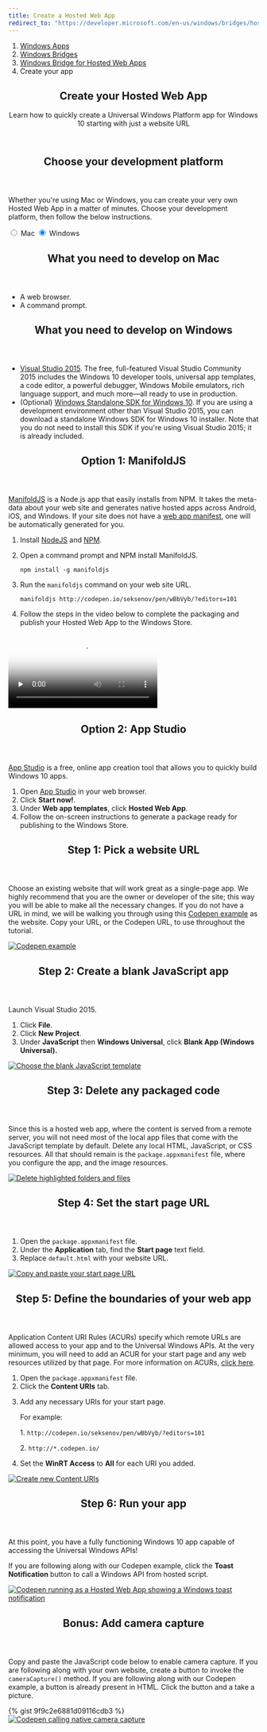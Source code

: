 ```yaml
---
title: Create a Hosted Web App
redirect_to: "https://developer.microsoft.com/en-us/windows/bridges/hosted-web-apps"
---
```


<div class="container">
	<div class="row">
        <div class="col-xs-24">
            <section class="section">
                <ol class="breadcrumb hidden-xs hidden-sm">
                    <li><a href="https://dev.windows.com/windows-apps">Windows Apps</a></li>
                    <li><a href="https://dev.windows.com/bridges">Windows Bridges</a></li>
                    <li><a href="{{site.baseurl}}/">Windows Bridge for Hosted Web Apps</a></li>
                    <li class="active">Create your app</li>
                </ol>
                <header class="page-title-header">
                    <h1 class="page-title">Create your Hosted Web App</h1>
                    <div class="row">
                        <div class="col-xs-24 col-lg-16">
                            <div class="page-subtitle">Learn how to quickly create a Universal Windows Platform app for Windows 10 starting with just a website URL</div>
                        </div>
                    </div>
                </header>
            </section>
        </div>
    </div>
</div>
<div class="jumbotron jumbotron-highlight-band">
    <div class="container">
        <div class="row">
            <div class="col-xs-24 col-md-12">
                <section class="section">
                    <header>
                        <h2 class="spacer-32-bottom">Choose your development platform</h2>
                    </header>
                    <div class="section-body">
                        <p>Whether you're using Mac or Windows, you can create your very own Hosted Web App in a matter of minutes. Choose your development platform, then follow the below instructions.</p>
                        <div class="switch">
                            <input type="radio" class="switch-input" name="platform" value="mac" id="platform-mac" />
                            <label for="platform-mac" class="switch-label switch-label-off">Mac</label>
                            <input type="radio" class="switch-input" name="platform" value="pc" id="platform-pc" checked="checked" />
                            <label for="platform-pc" class="switch-label switch-label-on">Windows</label>
                            <span class="switch-selection"></span>
                        </div>
                    </div>
                </section>
            </div>
            <div class="col-xs-24 col-md-12">
                <section id="reqs-mac" class="reqs section">
                    <header class="section-header">
                        <h2 class="section-title">What you need to develop on Mac</h2>
                    </header>
                    <div class="section-body">
                        <ul class="bulleted-list">
                            <li>A web browser.</li>
                            <li>A command prompt.</li>
                        </ul>
                    </div>
                </section>
                <section id="reqs-pc" class="reqs section">
                    <header class="section-header">
                        <h2 class="section-title">What you need to develop on Windows</h2>
                    </header>
                    <div class="section-body">
                        <ul class="bulleted-list">
                            <li><a href="https://www.visualstudio.com/">Visual Studio 2015</a>. The free, full-featured Visual Studio Community 2015 includes the Windows 10 developer tools, universal app templates, a code editor, a powerful debugger, Windows Mobile emulators, rich language support, and much more—all ready to use in production.</li>
                            <li>(Optional) <a href="https://dev.windows.com/en-us/downloads/windows-10-sdk">Windows Standalone SDK for Windows 10</a>. If you are using a development environment other than Visual Studio 2015, you can download a standalone Windows SDK for Windows 10 installer. Note that you do not need to install this SDK if you're using Visual Studio 2015; it is already included.</li>
                        </ul>
                    </div>
                </section>
            </div>
        </div>
    </div>
</div>
<div id="steps-mac" class="steps">
    <div class="container">
        <div class="row">
            <div class="col-md-24 col-lg-12">
                <section class="item-section">
                    <header class="section-header">
                        <h2 class="spacer-32-bottom">Option 1: ManifoldJS</h2>
                    </header>
                    <div class="section-body spacer-32-bottom">
                        <p><a href="http://manifoldjs.com/">ManifoldJS</a> is a Node.js app that easily installs from NPM. It takes the meta-data about your web site and generates native hosted apps across Android, iOS, and Windows. If your site does not have a <a href="https://www.w3.org/TR/appmanifest/">web app manifest</a>, one will be automatically generated for you.</p>
                        <ol class="spacer-16-top">
                            <li>Install <a href="https://nodejs.org/">NodeJS</a> and <a href="https://www.npmjs.com/">NPM</a>.</li>
                            <li>
                                <p>Open a command prompt and NPM install ManifoldJS.</p>
                                <p><code>npm install -g manifoldjs</code></p>
                            </li>
                            <li>
                                <p>Run the <code>manifoldjs</code> command on your web site URL.</p>
                                <p><code>manifoldjs http://codepen.io/seksenov/pen/wBbVyb/?editors=101</code></p>
                            </li>
                            <li>Follow the steps in the video below to complete the packaging and publish your Hosted Web App to the Windows Store.</li>
                        </ol>
                        <video class="doc-video spacer-16-top" preload="none" poster="https://sec.ch9.ms/ch9/0a67/9b06e5c7-d7aa-478d-b30d-f99e145a0a67/ManifoldJS_960.jpg" controls="">
                            <source src="https://sec.ch9.ms/ch9/0a67/9b06e5c7-d7aa-478d-b30d-f99e145a0a67/ManifoldJS_high.mp4" type="video/mp4">
                            Your browser does not support the video tag.
                        </video>
                    </div>
                </section>
            </div>
            <div class="col-md-24 col-lg-12">
                <section class="item-section">
                    <header class="section-header">
                        <h2 class="spacer-32-bottom">Option 2: App Studio</h2>
                    </header>
                    <div class="section-body spacer-32-bottom">
                        <p><a href="http://appstudio.windows.com/">App Studio</a> is a free, online app creation tool that allows you to quickly build Windows 10 apps.</p>
                        <ol class="spacer-16-top">
                            <li>Open <a href="http://appstudio.windows.com/">App Studio</a> in your web browser.</li>
                            <li>Click <strong>Start now!</strong>.</li>
                            <li>Under <strong>Web app templates</strong>, click <strong>Hosted Web App</strong>.</li>
                            <li>Follow the on-screen instructions to generate a package ready for publishing to the Windows Store.</li>
                        </ol>
                    </div>
                </section>
            </div>
        </div>
    </div>
</div>
<div id="steps-pc" class="steps">
    <div class="container">
        <div class="row row-spacer">
            <div class="col-xs-24 col-md-12 col-md-push-12">
                <section class="item-section">
                    <header class="section-header">
                        <h2 class="spacer-32-bottom">Step 1: Pick a website URL</h2>
                    </header>
                    <div class="section-body spacer-32-bottom">
                        <p>Choose an existing website that will work great as a single-page app. We highly recommend that you are the owner or developer of the site; this way you will be able to make all the necessary changes. If you do not have a URL in mind, we will be walking you through using this <a href="http://codepen.io/seksenov/pen/wBbVyb/?editors=101">Codepen example</a> as the website. Copy your URL, or the Codepen URL, to use throughout the tutorial.</p>
                    </div>
                </section>
            </div>
            <div class="col-xs-24 col-md-12 col-md-pull-12">
                <div class="image-container">
                    <a href="{{site.baseurl}}/images/CreateHWA/step1.png">
                        <img alt="Codepen example" src="{{site.baseurl}}/images/CreateHWA/step1.png" />
                    </a>
                </div>
            </div>
        </div>
        <div class="row row-spacer">
            <div class="col-xs-24 col-md-12">
                <section class="item-section">
                    <header class="section-header">
                        <h2 class="spacer-32-bottom">Step 2: Create a blank JavaScript app</h2>
                    </header>
                    <div class="section-body spacer-32-bottom">
                        <p>Launch Visual Studio 2015.</p>
                        <ol class="spacer-16-top">
                            <li>Click <strong>File</strong>.</li>
                            <li>Click <strong>New Project</strong>.</li>
                            <li>Under <strong>JavaScript</strong> then <strong>Windows Universal</strong>, click <strong>Blank App (Windows Universal).</strong></li>
                        </ol>
                    </div>
                </section>
            </div>
            <div class="col-xs-24 col-md-12">
                <div class="image-container">
                    <a href="{{site.baseurl}}/images/CreateHWA/step2.png">
                        <img alt="Choose the blank JavaScript template" src="{{site.baseurl}}/images/CreateHWA/step2.png" />
                    </a>
                </div>
            </div>
        </div>
        <div class="row row-spacer">
            <div class="col-xs-24 col-md-12 col-md-push-12">
                <section class="item-section">
                    <header class="section-header">
                        <h2 class="spacer-32-bottom">Step 3: Delete any packaged code</h2>
                    </header>
                    <div class="section-body spacer-32-bottom">
                        <p>Since this is a hosted web app, where the content is served from a remote server, you will not need most of the local app files that come with the JavaScript template by default. Delete any local HTML, JavaScript, or CSS resources. All that should remain is the <code>package.appxmanifest</code> file, where you configure the app, and the image resources.</p>
                    </div>
                </section>
            </div>
            <div class="col-xs-24 col-md-12 col-md-pull-12">
                <div class="image-container">
                    <a href="{{site.baseurl}}/images/CreateHWA/step3.png">
                        <img alt="Delete highlighted folders and files" src="{{site.baseurl}}/images/CreateHWA/step3.png" />
                    </a>
                </div>
            </div>
        </div>
        <div class="row row-spacer">
            <div class="col-xs-24 col-md-12">
                <section class="item-section">
                    <header class="section-header">
                        <h2 class="spacer-32-bottom">Step 4: Set the start page URL</h2>
                    </header>
                    <div class="section-body spacer-32-bottom">
                        <ol>
                            <li>Open the <code>package.appxmanifest</code> file.</li>
                            <li>Under the <strong>Application</strong> tab, find the <strong>Start page</strong> text field.</li>
                            <li>Replace <code>default.html</code> with your website URL.</li>
                        </ol>
                    </div>
                </section>
            </div>
            <div class="col-xs-24 col-md-12">
                <div class="image-container">
                    <a href="{{site.baseurl}}/images/CreateHWA/step4.png">
                        <img alt="Copy and paste your start page URL" src="{{site.baseurl}}/images/CreateHWA/step4.png" />
                    </a>
                </div>
            </div>
        </div>
        <div class="row row-spacer">
            <div class="col-xs-24 col-md-12 col-md-push-12">
                <section class="item-section">
                    <header class="section-header">
                        <h2 class="spacer-32-bottom">Step 5: Define the boundaries of your web app</h2>
                    </header>
                    <div class="section-body spacer-32-bottom">
                        <p>Application Content URI Rules (ACURs) specify which remote URLs are allowed access to your app and to the Universal Windows APIs. At the very minimum, you will need to add an ACUR for your start page and any web resources utilized by that page. For more information on ACURs, <a href="{{site.baseurl}}/{{page.lang}}/win10/HWAfeatures.htm#keep-your-app-secure----setting-application-content-uri-rules-acurs">click here</a>.</p>
                        <ol class="spacer-16-top">
                            <li>Open the <code>package.appxmanifest</code> file.</li>
                            <li>Click the <strong>Content URIs</strong> tab.</li>
                            <li>
                                <p>Add any necessary URIs for your start page.</p>
                                <p class="spacer-16-top">For example:</p>
                                <p class="spacer-16-top">1. <code>http://codepen.io/seksenov/pen/wBbVyb/?editors=101</code></p>
                                <p>2. <code>http://*.codepen.io/</code></p>
                            </li>
                            <li>Set the <strong>WinRT Access</strong> to <strong>All</strong> for each URI you added.</li>
                        </ol>
                    </div>
                </section>
            </div>
            <div class="col-xs-24 col-md-12 col-md-pull-12">
                <div class="image-container">
                    <a href="{{site.baseurl}}/images/WebOnPi/uris.png">
                        <img alt="Create new Content URIs" src="{{site.baseurl}}/images/WebOnPi/uris.png" />
                    </a>
                </div>
            </div>
        </div>
        <div class="row row-spacer">
            <div class="col-xs-24 col-md-12">
                <section class="item-section">
                    <header class="section-header">
                        <h2 class="spacer-32-bottom">Step 6: Run your app</h2>
                    </header>
                    <div class="section-body spacer-32-bottom">
                        <p>At this point, you have a fully functioning Windows 10 app capable of accessing the Universal Windows APIs!</p>
                        <p class="spacer-16-top">If you are following along with our Codepen example, click the <strong>Toast Notification</strong> button to call a Windows API from hosted script.</p>
                    </div>
                </section>
            </div>
            <div class="col-xs-24 col-md-12">
                <div class="image-container">
                    <a href="{{site.baseurl}}/images/CreateHWA/step6.png">
                        <img alt="Codepen running as a Hosted Web App showing a Windows toast notification" src="{{site.baseurl}}/images/CreateHWA/step6.png" />
                    </a>
                </div>
            </div>
        </div>
    </div>
    <div class="jumbotron jumbotron-highlight-band">
        <div class="container">
            <div class="row">
                <div class="col-xs-24 col-md-12 col-md-push-12">
                    <section class="item-section">
                        <header class="section-header">
                            <h2 class="spacer-32-bottom">Bonus: Add camera capture</h2>
                        </header>
                        <div class="section-body spacer-32-bottom">
                            <p class="spacer-32-bottom">Copy and paste the JavaScript code below to enable camera capture. If you are following along with your own website, create a button to invoke the <code>cameraCapture()</code> method. If you are following along with our Codepen example, a button is already present in HTML. Click the button and a take a picture.</p>
                            {% gist 9f9c2e6881d09116cdb3 %}
                        </div>
                    </section>
                </div>
                <div class="col-xs-24 col-md-12 col-md-pull-12">
                    <div class="image-container">
                        <a href="{{site.baseurl}}/images/CreateHWA/bonus.png">
                            <img alt="Codepen calling native camera capture" src="{{site.baseurl}}/images/CreateHWA/bonus.png" />
                        </a>
                    </div>
                </div>
            </div>
        </div>
    </div>
</div>

